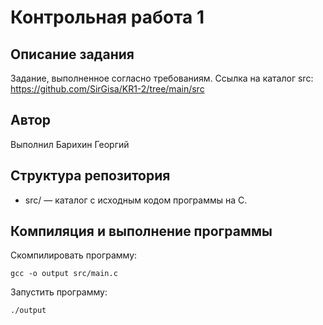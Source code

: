 # Контрольная работа 1
## Описание задания
Задание, выполненное согласно требованиям. Ссылка на каталог src: https://github.com/SirGisa/KR1-2/tree/main/src

## Автор
Выполнил Барихин Георгий

## Структура репозитория
* src/ — каталог с исходным кодом программы на C.
## Компиляция и выполнение программы
Скомпилировать программу:
```
gcc -o output src/main.c
```
Запустить программу:
```
./output
```


